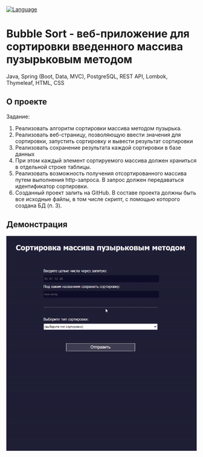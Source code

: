 [![Language](https://img.shields.io/badge/Language-English-blue.svg)](README.en-EN.md)

# Bubble Sort - веб-приложение для сортировки введенного массива пузырьковым методом
Java, Spring (Boot, Data, MVC), PostgreSQL, REST API, Lombok, Thymeleaf, HTML, CSS

## О проекте
Задание:
1. Реализовать алгоритм сортировки массива методом пузырька.
2. Реализовать веб-страницу, позволяющую ввести значения для сортировки, запустить
   сортировку и вывести результат сортировки
3. Реализовать сохранение результата каждой сортировки в базе данных
4. При этом каждый элемент сортируемого массива должен храниться в отдельной
   строке таблицы.
5. Реализовать возможность получения отсортированного массива путем выполнения
   http-запроса. В запрос должен передаваться идентификатор сортировки.
6. Созданный проект залить на GitHub. В составе проекта должны быть все исходные
   файлы, в том числе скрипт, с помощью которого создана БД (п. 3).

## Демонстрация
<p align="center">
  <img src="https://github.com/cptntotoro/fullstack-bubble-sort/blob/master/demonstration.gif?raw=true" />
</p>
